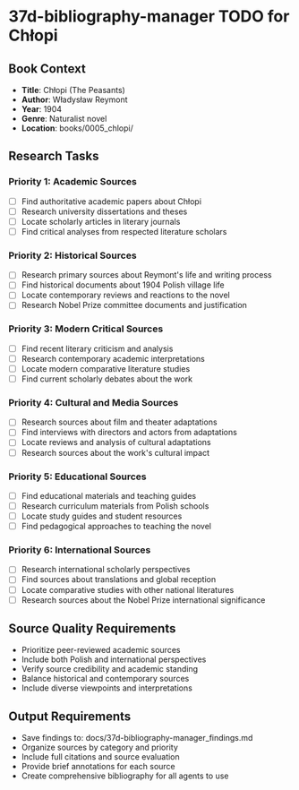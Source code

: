 # 37d-bibliography-manager TODO for Chłopi

## Book Context
- **Title**: Chłopi (The Peasants)
- **Author**: Władysław Reymont
- **Year**: 1904
- **Genre**: Naturalist novel
- **Location**: books/0005_chlopi/

## Research Tasks

### Priority 1: Academic Sources
- [ ] Find authoritative academic papers about Chłopi
- [ ] Research university dissertations and theses
- [ ] Locate scholarly articles in literary journals
- [ ] Find critical analyses from respected literature scholars

### Priority 2: Historical Sources
- [ ] Research primary sources about Reymont's life and writing process
- [ ] Find historical documents about 1904 Polish village life
- [ ] Locate contemporary reviews and reactions to the novel
- [ ] Research Nobel Prize committee documents and justification

### Priority 3: Modern Critical Sources
- [ ] Find recent literary criticism and analysis
- [ ] Research contemporary academic interpretations
- [ ] Locate modern comparative literature studies
- [ ] Find current scholarly debates about the work

### Priority 4: Cultural and Media Sources
- [ ] Research sources about film and theater adaptations
- [ ] Find interviews with directors and actors from adaptations
- [ ] Locate reviews and analysis of cultural adaptations
- [ ] Research sources about the work's cultural impact

### Priority 5: Educational Sources
- [ ] Find educational materials and teaching guides
- [ ] Research curriculum materials from Polish schools
- [ ] Locate study guides and student resources
- [ ] Find pedagogical approaches to teaching the novel

### Priority 6: International Sources
- [ ] Research international scholarly perspectives
- [ ] Find sources about translations and global reception
- [ ] Locate comparative studies with other national literatures
- [ ] Research sources about the Nobel Prize international significance

## Source Quality Requirements
- Prioritize peer-reviewed academic sources
- Include both Polish and international perspectives
- Verify source credibility and academic standing
- Balance historical and contemporary sources
- Include diverse viewpoints and interpretations

## Output Requirements
- Save findings to: docs/37d-bibliography-manager_findings.md
- Organize sources by category and priority
- Include full citations and source evaluation
- Provide brief annotations for each source
- Create comprehensive bibliography for all agents to use
